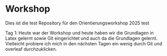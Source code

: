 # Workshop
Dies ist die test Repository für den Orientierungsworkshop 2025
test

Tag 1: Heute war der Workshop und heute haben wir die Grundlagen in Latex gelernt sowie Git eingerichtet und auch da die Grundlagen gelernt. Vielleicht probiere ich mich in den nächsten Tagen ein wenig durch Git und overleaf durchzuklicken.
